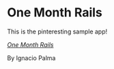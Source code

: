 # One Month Rails

This is the pinteresting sample app!

[*One Month Rails*](http://onemonthrails.com)

By Ignacio Palma